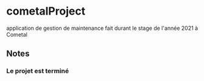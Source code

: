 # cometalProject
application de gestion de maintenance fait durant le stage de l'année 2021 à Cometal

## Notes
### Le projet est terminé

